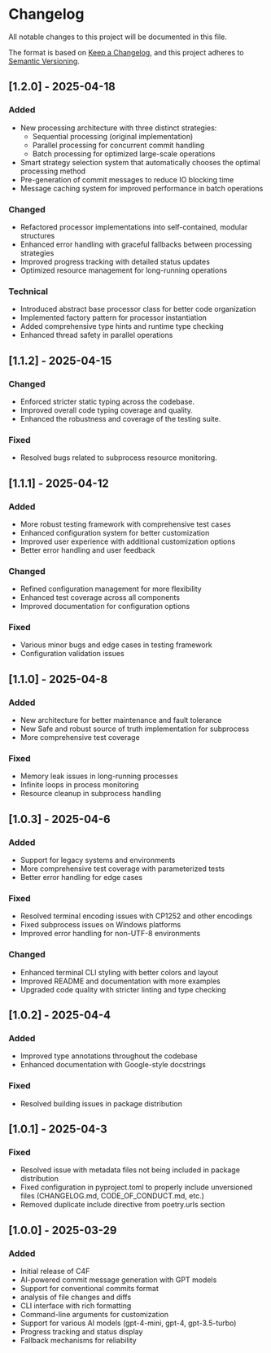 # Changelog

All notable changes to this project will be documented in this file.

The format is based on [Keep a Changelog](https://keepachangelog.com/en/1.0.0/),
and this project adheres to [Semantic Versioning](https://semver.org/spec/v2.0.0.html).

## [1.2.0] - 2025-04-18

### Added
- New processing architecture with three distinct strategies:
  - Sequential processing (original implementation)
  - Parallel processing for concurrent commit handling
  - Batch processing for optimized large-scale operations
- Smart strategy selection system that automatically chooses the optimal processing method
- Pre-generation of commit messages to reduce IO blocking time
- Message caching system for improved performance in batch operations

### Changed
- Refactored processor implementations into self-contained, modular structures
- Enhanced error handling with graceful fallbacks between processing strategies
- Improved progress tracking with detailed status updates
- Optimized resource management for long-running operations

### Technical
- Introduced abstract base processor class for better code organization
- Implemented factory pattern for processor instantiation
- Added comprehensive type hints and runtime type checking
- Enhanced thread safety in parallel operations

## [1.1.2] - 2025-04-15

### Changed
- Enforced stricter static typing across the codebase.
- Improved overall code typing coverage and quality.
- Enhanced the robustness and coverage of the testing suite.

### Fixed
- Resolved bugs related to subprocess resource monitoring.

## [1.1.1] - 2025-04-12

### Added
- More robust testing framework with comprehensive test cases
- Enhanced configuration system for better customization
- Improved user experience with additional customization options
- Better error handling and user feedback

### Changed
- Refined configuration management for more flexibility
- Enhanced test coverage across all components
- Improved documentation for configuration options

### Fixed
- Various minor bugs and edge cases in testing framework
- Configuration validation issues

## [1.1.0] - 2025-04-8

### Added
- New architecture for better maintenance and fault tolerance
- New Safe and robust source of truth implementation for subprocess
- More comprehensive test coverage

### Fixed
- Memory leak issues in long-running processes
- Infinite loops in process monitoring
- Resource cleanup in subprocess handling

## [1.0.3] - 2025-04-6

### Added
- Support for legacy systems and environments
- More comprehensive test coverage with parameterized tests
- Better error handling for edge cases

### Fixed
- Resolved terminal encoding issues with CP1252 and other encodings
- Fixed subprocess issues on Windows platforms
- Improved error handling for non-UTF-8 environments

### Changed
- Enhanced terminal CLI styling with better colors and layout
- Improved README and documentation with more examples
- Upgraded code quality with stricter linting and type checking

## [1.0.2] - 2025-04-4

### Added
- Improved type annotations throughout the codebase
- Enhanced documentation with Google-style docstrings

### Fixed
- Resolved building issues in package distribution

## [1.0.1] - 2025-04-3

### Fixed
- Resolved issue with metadata files not being included in package distribution
- Fixed configuration in pyproject.toml to properly include unversioned files (CHANGELOG.md, CODE_OF_CONDUCT.md, etc.)
- Removed duplicate include directive from poetry.urls section

## [1.0.0] - 2025-03-29

### Added
- Initial release of C4F
- AI-powered commit message generation with GPT models
- Support for conventional commits format
- analysis of file changes and diffs
- CLI interface with rich formatting
- Command-line arguments for customization
- Support for various AI models (gpt-4-mini, gpt-4, gpt-3.5-turbo)
- Progress tracking and status display
- Fallback mechanisms for reliability